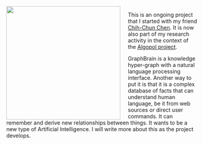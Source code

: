 <img src="{{ site.baseurl }}images/graphbrain.png" width="300px" align="left" style="margin-right:20px"/>

This is an ongoing project that I started with my friend [Chih-Chun Chen](http://abmcet.net/). It is now also part of my research activity in the context of the [Algopol project](http://algopol.fr/).

GraphBrain is a knowledge hyper-graph with a natural language processing interface. Another way to put it is that it is a complex database of facts that can understand human language, be it from web sources or direct user commands. It can remember and derive new relationships between things. It wants to be a new type of Artificial Intelligence. I will write more about this as the project develops.